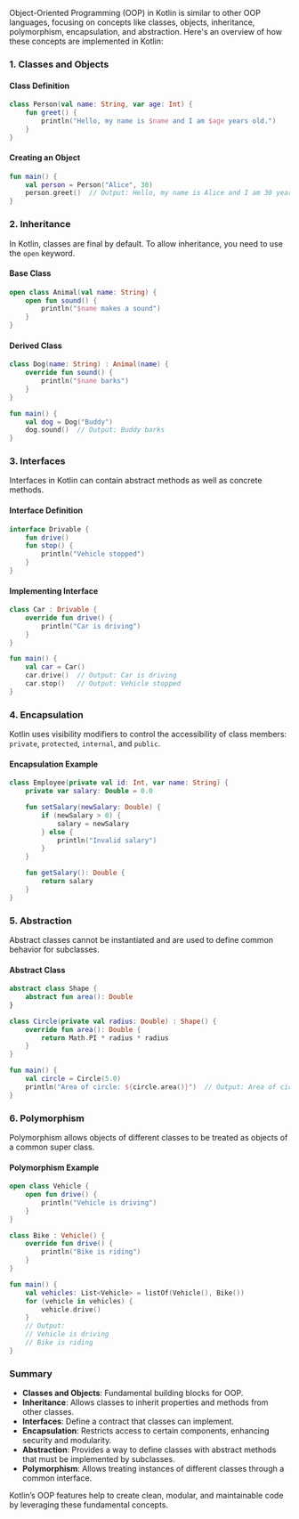 Object-Oriented Programming (OOP) in Kotlin is similar to other OOP languages, focusing on concepts like classes, objects, inheritance, polymorphism, encapsulation, and abstraction. Here's an overview of how these concepts are implemented in Kotlin:

### 1. Classes and Objects

#### Class Definition
```kotlin
class Person(val name: String, var age: Int) {
    fun greet() {
        println("Hello, my name is $name and I am $age years old.")
    }
}
```

#### Creating an Object
```kotlin
fun main() {
    val person = Person("Alice", 30)
    person.greet()  // Output: Hello, my name is Alice and I am 30 years old.
}
```

### 2. Inheritance

In Kotlin, classes are final by default. To allow inheritance, you need to use the `open` keyword.

#### Base Class
```kotlin
open class Animal(val name: String) {
    open fun sound() {
        println("$name makes a sound")
    }
}
```

#### Derived Class
```kotlin
class Dog(name: String) : Animal(name) {
    override fun sound() {
        println("$name barks")
    }
}

fun main() {
    val dog = Dog("Buddy")
    dog.sound()  // Output: Buddy barks
}
```

### 3. Interfaces

Interfaces in Kotlin can contain abstract methods as well as concrete methods.

#### Interface Definition
```kotlin
interface Drivable {
    fun drive()
    fun stop() {
        println("Vehicle stopped")
    }
}
```

#### Implementing Interface
```kotlin
class Car : Drivable {
    override fun drive() {
        println("Car is driving")
    }
}

fun main() {
    val car = Car()
    car.drive()  // Output: Car is driving
    car.stop()   // Output: Vehicle stopped
}
```

### 4. Encapsulation

Kotlin uses visibility modifiers to control the accessibility of class members: `private`, `protected`, `internal`, and `public`.

#### Encapsulation Example
```kotlin
class Employee(private val id: Int, var name: String) {
    private var salary: Double = 0.0

    fun setSalary(newSalary: Double) {
        if (newSalary > 0) {
            salary = newSalary
        } else {
            println("Invalid salary")
        }
    }

    fun getSalary(): Double {
        return salary
    }
}
```

### 5. Abstraction

Abstract classes cannot be instantiated and are used to define common behavior for subclasses.

#### Abstract Class
```kotlin
abstract class Shape {
    abstract fun area(): Double
}

class Circle(private val radius: Double) : Shape() {
    override fun area(): Double {
        return Math.PI * radius * radius
    }
}

fun main() {
    val circle = Circle(5.0)
    println("Area of circle: ${circle.area()}")  // Output: Area of circle: 78.53981633974483
}
```

### 6. Polymorphism

Polymorphism allows objects of different classes to be treated as objects of a common super class.

#### Polymorphism Example
```kotlin
open class Vehicle {
    open fun drive() {
        println("Vehicle is driving")
    }
}

class Bike : Vehicle() {
    override fun drive() {
        println("Bike is riding")
    }
}

fun main() {
    val vehicles: List<Vehicle> = listOf(Vehicle(), Bike())
    for (vehicle in vehicles) {
        vehicle.drive()
    }
    // Output:
    // Vehicle is driving
    // Bike is riding
}
```

### Summary

- **Classes and Objects**: Fundamental building blocks for OOP.
- **Inheritance**: Allows classes to inherit properties and methods from other classes.
- **Interfaces**: Define a contract that classes can implement.
- **Encapsulation**: Restricts access to certain components, enhancing security and modularity.
- **Abstraction**: Provides a way to define classes with abstract methods that must be implemented by subclasses.
- **Polymorphism**: Allows treating instances of different classes through a common interface.

Kotlin’s OOP features help to create clean, modular, and maintainable code by leveraging these fundamental concepts.